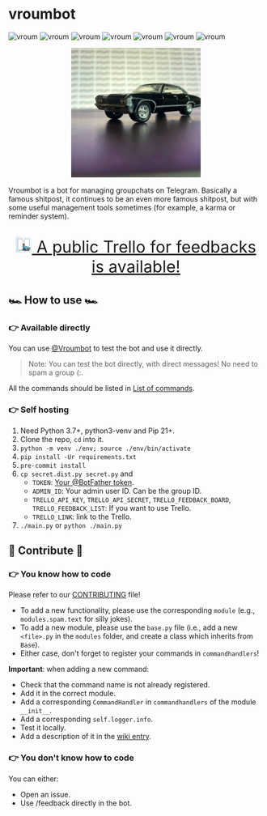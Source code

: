 # vroumbot
![vroum](https://img.shields.io/badge/vroum-vroum-FF0000)
![vroum](https://img.shields.io/badge/vroum-vroum-FF9900)
![vroum](https://img.shields.io/badge/vroum-vroum-FFD800)
![vroum](https://img.shields.io/badge/vroum-vroum-00CC00)
![vroum](https://img.shields.io/badge/vroum-vroum-AAAAFF)
![vroum](https://img.shields.io/badge/vroum-vroum-CC00FF)
![vroum](https://img.shields.io/badge/vroum-vroum-CC00FF)

<p align="center">
  <img src="./media/logo.jpg" width=256px">
</p>

Vroumbot is a bot for managing groupchats on Telegram. Basically a famous shitpost, it continues to be an even more famous shitpost, but with some useful management tools sometimes (for example, a karma or reminder system).

<p align="center" style="font-size:32px;">
  <a href="https://trello.com/b/fTqNq2xu/vroumbot-public" target="_blank"><img src="./media/icon.png" height=32px> A public Trello for feedbacks is available!</a>
</p>

## 🏎️ How to use 🏎️
### 👉 Available directly
You can use [@Vroumbot](https://t.me/vroumbot) to test the bot and use it directly.

> Note: You can test the bot directly, with direct messages! No need to spam a group (:.

All the commands should be listed in [List of commands](https://github.com/Amustache/vroumbot/wiki/List-of-commands).

### 👉 Self hosting
1. Need Python 3.7+, python3-venv and Pip 21+.
2. Clone the repo, `cd` into it.
3. `python -m venv ./env; source ./env/bin/activate`
4. `pip install -Ur requirements.txt`
5. `pre-commit install`
6. `cp secret.dist.py secret.py` and
   - `TOKEN`: [Your @BotFather token](https://core.telegram.org/bots).
   - `ADMIN_ID`: Your admin user ID. Can be the group ID.
   - `TRELLO_API_KEY`, `TRELLO_API_SECRET`, `TRELLO_FEEDBACK_BOARD`, `TRELLO_FEEDBACK_LIST`: If you want to use Trello.
   - `TRELLO_LINK`: link to the Trello.
7. `./main.py` or `python ./main.py`

## 🚗 Contribute 🚗
### 👉 You know how to code
Please refer to our [CONTRIBUTING](./CONTRIBUTING.md) file!

- To add a new functionality, please use the corresponding `module` (e.g., `modules.spam.text` for silly jokes).
- To add a new module, please use the `base.py` file (i.e., add a new `<file>.py` in the `modules` folder, and create a class which inherits from `Base`).
- Either case, don't forget to register your commands in `commandhandlers`!

**Important**: when adding a new command:
- Check that the command name is not already registered.
- Add it in the correct module.
- Add a corresponding `CommandHandler` in `commandhandlers` of the module `__init__`.
- Add a corresponding `self.logger.info`.
- Test it locally.
- Add a description of it in the [wiki entry](https://github.com/Amustache/vroumbot/wiki/List-of-commands).

### 👉 You don't know how to code
You can either:
- Open an issue.
- Use /feedback <what you want to have added> directly in the bot.
